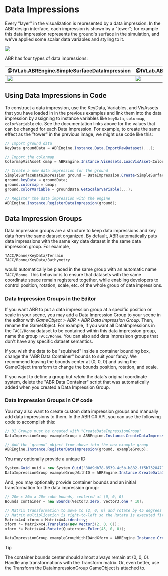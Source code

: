 # Data Impressions

Every "layer" in the visualization is represented by a data impression. In the ABR design interface, each impression is shown by a "tower"; for example this data impression represents the ground's surface in the simulation, and we've applied some scalar data variables and styling to it.

![](../resources/groundTower.png)

ABR has four types of data impressions:

| @IVLab.ABREngine.SimpleSurfaceDataImpression | @IVLab.ABREngine.SimpleLineDataImpression | @IVLab.ABREngine.SimpleGlyphDataImpression | @IVLab.ABREngine.SimpleVolumeDataImpression |
| --- | --- | --- | --- |
| ![](../resources/data-impression-surface.png) | ![](../resources/data-impression-lines.png) | ![](../resources/data-impression-points.png) | ![](../resources/data-impression-volume.png) |


## Using Data Impressions in Code

To construct a data impression, use the KeyData, Variables, and VisAssets that you have loaded in in the previous examples and link them into the data impression by assigning to instance variables like `keyData`, `colormap`, `colorVariable` etc. See the documentation links above for the values that can be changed for each Data Impression. For example, to create the same effect as the "tower" in the previous image, we might use code like this:

```cs
// Import ground data
KeyData groundData = ABREngine.Instance.Data.ImportRawDataset(...);

// Import the colormap
ColormapVisAsset cmap = ABREngine.Instance.VisAssets.LoadVisAsset<ColormapVisAsset>(...);

// Create a new data impression for the ground
SimpleSurfaceDataImpression ground = DataImpression.Create<SimpleSurfaceDataImpression>("Ground");
ground.keyData = groundData;
ground.colormap = cmap;
ground.colorVariable = groundData.GetScalarVariable(...);

// Register the data impression with the engine
ABREngine.Instance.RegisterDataImpression(ground);
```



## Data Impression Groups

Data impression groups are a structure to keep data impressions and key data from the same dataset organized. By default, ABR automatically puts data impressions with the same key data dataset in the same data impression group. For example,

```
TACC/Ronne/KeyData/Terrain
TACC/Ronne/KeyData/Bathymetry
```

would automatically be placed in the same group with an automatic name `TACC/Ronne`. This behavior is to ensure that datasets with the same coordinate space remain registered together, while enabling developers to control position, rotation, scale, etc. of the whole group of data impressions.


### Data Impression Groups in the Editor


If you want ABR to put a data impression group at a specific position or scale in your scene, you may add a Data Impression Group to your scene in the editor with *GameObject > ABR > ABR Data Impression Group*. Then, rename the GameObject. For example, if you want all DataImpressions in the `TACC/Ronne` dataset to be contained within this data impression group, name the group `TACC/Ronne`. You can also add data impresison groups that don't have any specific dataset semantics.

If you wish the data to be "squished" inside a container bounding box, change the "ABR Data Container" bounds to suit your fancy. We recommend leaving the bounds center at (0, 0, 0) and using the GameObject transform to change the bounds position, rotation, and scale.

If you want to define a group but *retain* the data's original coordinate system, delete the "ABR Data Container" script that was automatically added when you created a Data Impression Group.


### Data Impression Groups in C# code

You may also want to create custom data impression groups and manually add data impressions to them. In the ABR C# API, you can use the following code to accomplish this:


```cs
// DI Groups must be created with "CreateDataImpressionGroup"
DataImpressionGroup exampleGroup = ABREngine.Instance.CreateDataImpressionGroup("Example");

// Add the `ground` object from above into the new example group
ABREngine.Instance.RegisterDataImpression(ground, exampleGroup);
```


You may optionally provide a unique ID:

```cs
System.Guid uuid = new System.Guid("80d9db78-8539-4c5b-b882-ff5b7328477a");
DataImpressionGroup exampleGroupWithID = ABREngine.Instance.CreateDataImpressionGroup("Example", uuid);
```


And, you may optionally provide container bounds and an initial transformation for the data impression group:

```cs
// 20m x 20m x 20m cube bounds, centered at (0, 0, 0)
Bounds container = new Bounds(Vector3.zero, Vector3.one * 10);

// Matrix transformation to move to (2, 0, 0) and rotate by 45 degrees on the x axis
// Matrix multiplication is right-to-left so the Rotate is executed first.
Matrix4x4 xform = Matrix4x4.identity;
xform *= Matrix4x4.Translate(new Vector3(2, 0, 0));
xform *= Matrix4x4.Rotate(Quaternion.Euler(45, 0, 0));

DataImpressionGroup exampleGroupWithIDAndXform = ABREngine.Instance.CreateDataImpressionGroup("Example", Guid.NewGuid());
```


> [!TIP]
> The container bounds center should almost always remain at (0, 0, 0). Handle any transformations with the Transform matrix. Or, even better, use the Transform the DataImpressionGroup GameObject is attached to.